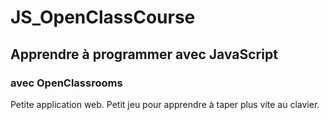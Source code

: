# JS_OpenClassCourse
<h2>Apprendre à programmer avec JavaScript</h2>
<h3>avec OpenClassrooms</h3>

Petite application web. Petit jeu pour apprendre à taper plus vite au clavier.

